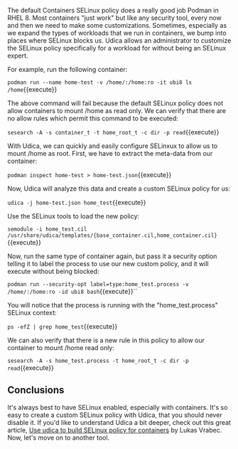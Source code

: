 The default Containers SELinux policy does a really good job Podman in RHEL 8. Most containers "just work" but like any security tool, every now and then we need to make some customizations. Sometimes, especially as we expand the types of workloads that we run in containers, we bump into places where SELinux blocks us. Udica allows an administrator to customize the SELinux policy specifically for a workload for without being an SELinux expert.

For example, run the following container:

``podman run --name home-test -v /home/:/home:ro -it ubi8 ls /home``{{execute}}

The above command will fail because the default SELinux policy does not allow containers to mount /home as read only. We can verify that there are no allow rules which permit this command to be executed:

``sesearch -A -s container_t -t home_root_t -c dir -p read``{{execute}}

With Udica, we can quickly and easily configure SELinxux to allow us to mount /home as root. First, we have to extract the meta-data from our container:

``podman inspect home-test > home-test.json``{{execute}}

Now, Udica will analyze this data and create a custom SELinux policy for us:

``udica -j home-test.json home_test``{{execute}}

Use the SELinux tools to load the new policy:

``semodule -i home_test.cil /usr/share/udica/templates/{base_container.cil,home_container.cil}``{{execute}}

Now, run the same type of container again, but pass it a security option telling it to label the process to use our new custom policy, and it will execute without being blocked:

``podman run --security-opt label=type:home_test.process -v /home/:/home:ro -id ubi8 bash``{{execute}}``

You will notice that the process is running with the "home_test.process" SELinux context:

``ps -efZ | grep home_test``{{execute}}

We can also verify that there is a new rule in this policy to allow our container to mount /home read only:

``sesearch -A -s home_test.process -t home_root_t -c dir -p read``{{execute}}

## Conclusions

It's always best to have SELinux enabled, especially with containers. It's so easy to create a custom SELinux policy with Udica, that you should never disable it. If you'd like to understand Udica a bit deeper, check out this great article, [Use udica to build SELinux policy for containers](https://fedoramagazine.org/use-udica-to-build-selinux-policy-for-containers/) by Lukas Vrabec. Now, let's move on to another tool. 
